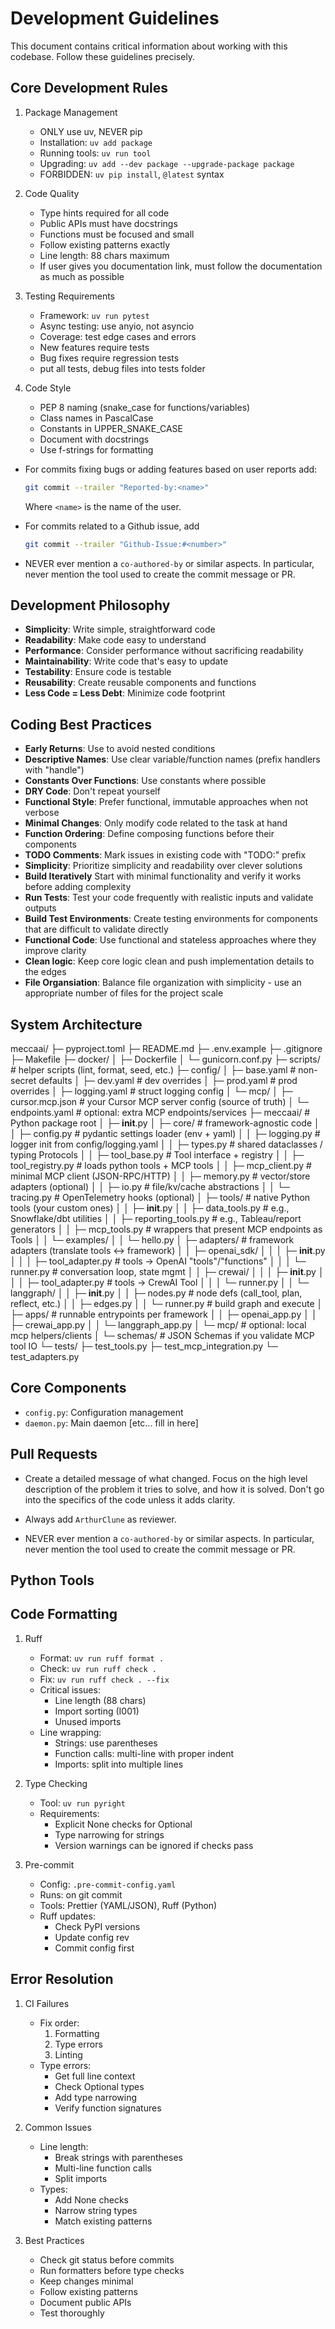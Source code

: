 # Development Guidelines

This document contains critical information about working with this codebase. Follow these guidelines precisely.

## Core Development Rules

1. Package Management
   - ONLY use uv, NEVER pip
   - Installation: `uv add package`
   - Running tools: `uv run tool`
   - Upgrading: `uv add --dev package --upgrade-package package`
   - FORBIDDEN: `uv pip install`, `@latest` syntax

2. Code Quality
   - Type hints required for all code
   - Public APIs must have docstrings
   - Functions must be focused and small
   - Follow existing patterns exactly
   - Line length: 88 chars maximum
   - If user gives you documentation link, must follow the documentation as much as possible

3. Testing Requirements
   - Framework: `uv run pytest`
   - Async testing: use anyio, not asyncio
   - Coverage: test edge cases and errors
   - New features require tests
   - Bug fixes require regression tests
   - put all tests, debug files into tests folder

4. Code Style
    - PEP 8 naming (snake_case for functions/variables)
    - Class names in PascalCase
    - Constants in UPPER_SNAKE_CASE
    - Document with docstrings
    - Use f-strings for formatting

- For commits fixing bugs or adding features based on user reports add:
  ```bash
  git commit --trailer "Reported-by:<name>"
  ```
  Where `<name>` is the name of the user.

- For commits related to a Github issue, add
  ```bash
  git commit --trailer "Github-Issue:#<number>"
  ```
- NEVER ever mention a `co-authored-by` or similar aspects. In particular, never
  mention the tool used to create the commit message or PR.

## Development Philosophy

- **Simplicity**: Write simple, straightforward code
- **Readability**: Make code easy to understand
- **Performance**: Consider performance without sacrificing readability
- **Maintainability**: Write code that's easy to update
- **Testability**: Ensure code is testable
- **Reusability**: Create reusable components and functions
- **Less Code = Less Debt**: Minimize code footprint

## Coding Best Practices

- **Early Returns**: Use to avoid nested conditions
- **Descriptive Names**: Use clear variable/function names (prefix handlers with "handle")
- **Constants Over Functions**: Use constants where possible
- **DRY Code**: Don't repeat yourself
- **Functional Style**: Prefer functional, immutable approaches when not verbose
- **Minimal Changes**: Only modify code related to the task at hand
- **Function Ordering**: Define composing functions before their components
- **TODO Comments**: Mark issues in existing code with "TODO:" prefix
- **Simplicity**: Prioritize simplicity and readability over clever solutions
- **Build Iteratively** Start with minimal functionality and verify it works before adding complexity
- **Run Tests**: Test your code frequently with realistic inputs and validate outputs
- **Build Test Environments**: Create testing environments for components that are difficult to validate directly
- **Functional Code**: Use functional and stateless approaches where they improve clarity
- **Clean logic**: Keep core logic clean and push implementation details to the edges
- **File Organsiation**: Balance file organization with simplicity - use an appropriate number of files for the project scale

## System Architecture

meccaai/
├─ pyproject.toml
├─ README.md
├─ .env.example
├─ .gitignore
├─ Makefile
├─ docker/
│  ├─ Dockerfile
│  └─ gunicorn.conf.py
├─ scripts/                 # helper scripts (lint, format, seed, etc.)
├─ config/
│  ├─ base.yaml             # non-secret defaults
│  ├─ dev.yaml              # dev overrides
│  ├─ prod.yaml             # prod overrides
│  ├─ logging.yaml          # struct logging config
│  └─ mcp/
│     ├─ cursor.mcp.json    # your Cursor MCP server config (source of truth)
│     └─ endpoints.yaml     # optional: extra MCP endpoints/services
├─ meccaai/                 # Python package root
│  ├─ __init__.py
│  ├─ core/                 # framework-agnostic code
│  │  ├─ config.py          # pydantic settings loader (env + yaml)
│  │  ├─ logging.py         # logger init from config/logging.yaml
│  │  ├─ types.py           # shared dataclasses / typing Protocols
│  │  ├─ tool_base.py       # Tool interface + registry
│  │  ├─ tool_registry.py   # loads python tools + MCP tools
│  │  ├─ mcp_client.py      # minimal MCP client (JSON-RPC/HTTP)
│  │  ├─ memory.py          # vector/store adapters (optional)
│  │  ├─ io.py              # file/kv/cache abstractions
│  │  └─ tracing.py         # OpenTelemetry hooks (optional)
│  ├─ tools/                # native Python tools (your custom ones)
│  │  ├─ __init__.py
│  │  ├─ data_tools.py      # e.g., Snowflake/dbt utilities
│  │  ├─ reporting_tools.py # e.g., Tableau/report generators
│  │  ├─ mcp_tools.py       # wrappers that present MCP endpoints as Tools
│  │  └─ examples/
│  │     └─ hello.py
│  ├─ adapters/             # framework adapters (translate tools <-> framework)
│  │  ├─ openai_sdk/
│  │  │  ├─ __init__.py
│  │  │  ├─ tool_adapter.py     # tools -> OpenAI "tools"/"functions"
│  │  │  └─ runner.py           # conversation loop, state mgmt
│  │  ├─ crewai/
│  │  │  ├─ __init__.py
│  │  │  ├─ tool_adapter.py     # tools -> CrewAI Tool
│  │  │  └─ runner.py
│  │  └─ langgraph/
│  │     ├─ __init__.py
│  │     ├─ nodes.py            # node defs (call_tool, plan, reflect, etc.)
│  │     ├─ edges.py
│  │     └─ runner.py           # build graph and execute
│  ├─ apps/                 # runnable entrypoints per framework
│  │  ├─ openai_app.py
│  │  ├─ crewai_app.py
│  │  └─ langgraph_app.py
│  └─ mcp/                  # optional: local mcp helpers/clients
│     └─ schemas/           # JSON Schemas if you validate MCP tool IO
└─ tests/
   ├─ test_tools.py
   ├─ test_mcp_integration.py
   └─ test_adapters.py

## Core Components

- `config.py`: Configuration management
- `daemon.py`: Main daemon
[etc... fill in here]

## Pull Requests

- Create a detailed message of what changed. Focus on the high level description of
  the problem it tries to solve, and how it is solved. Don't go into the specifics of the
  code unless it adds clarity.

- Always add `ArthurClune` as reviewer.

- NEVER ever mention a `co-authored-by` or similar aspects. In particular, never
  mention the tool used to create the commit message or PR.

## Python Tools

## Code Formatting

1. Ruff
   - Format: `uv run ruff format .`
   - Check: `uv run ruff check .`
   - Fix: `uv run ruff check . --fix`
   - Critical issues:
     - Line length (88 chars)
     - Import sorting (I001)
     - Unused imports
   - Line wrapping:
     - Strings: use parentheses
     - Function calls: multi-line with proper indent
     - Imports: split into multiple lines

2. Type Checking
   - Tool: `uv run pyright`
   - Requirements:
     - Explicit None checks for Optional
     - Type narrowing for strings
     - Version warnings can be ignored if checks pass

3. Pre-commit
   - Config: `.pre-commit-config.yaml`
   - Runs: on git commit
   - Tools: Prettier (YAML/JSON), Ruff (Python)
   - Ruff updates:
     - Check PyPI versions
     - Update config rev
     - Commit config first

## Error Resolution

1. CI Failures
   - Fix order:
     1. Formatting
     2. Type errors
     3. Linting
   - Type errors:
     - Get full line context
     - Check Optional types
     - Add type narrowing
     - Verify function signatures

2. Common Issues
   - Line length:
     - Break strings with parentheses
     - Multi-line function calls
     - Split imports
   - Types:
     - Add None checks
     - Narrow string types
     - Match existing patterns

3. Best Practices
   - Check git status before commits
   - Run formatters before type checks
   - Keep changes minimal
   - Follow existing patterns
   - Document public APIs
   - Test thoroughly